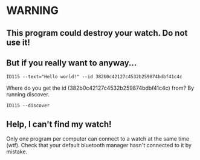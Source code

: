 # WARNING

## This program could destroy your watch.  Do not use it!

## But if you really want to anyway...

    ID115 --text="Hello world!" --id 382b0c42127c4532b259874bdbf41c4c


Where do you get the id (382b0c42127c4532b259874bdbf41c4c) from?  By running discover.

    ID115 --discover


## Help, I can't find my watch!

Only one program per computer can connect to a watch at the same time (wtf).  Check that your default bluetooth manager hasn't connected to it by mistake.
